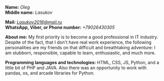 **Name:** _Oleg_  
**Middle name:** *Lasukov*  

**Mail:** *Lasukov2016@mail.ru*  
**WhatsApp, Viber, or Phone number:** *+79026430305*

 **About me:** My first priority is to become a good professional in IT industry. Despite of the fact, that I don't have real work experience, the following personalities are my friends on that difficult and breathtaking adventure: I am stubborn, responsible, capable to learn, enthusiastic, and much more.

**Programming languages and technologies:** HTML, CSS, JS, Python, and a little bit of PHP and JAVA. Also there was an opportunity to work with pandas, os, and arcade libraries for Python.